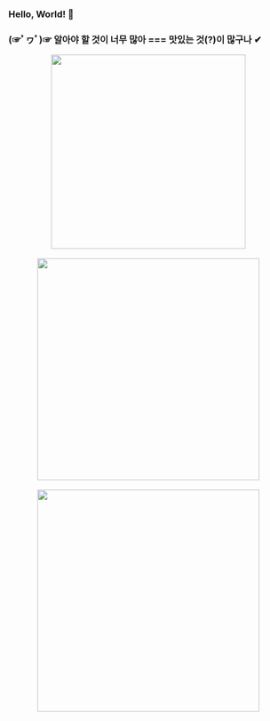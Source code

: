 ### Hello, World! 👋 
### (☞ﾟヮﾟ)☞  알아야 할 것이 너무 많아 === 맛있는 것(?)이 많구나 ✔

<div align="center">

  <img src="https://github-readme-stats.vercel.app/api/top-langs/?username=jsp-KW&layout=compact" width="350"/>
  <br><br>
  <img src="https://github-readme-stats.vercel.app/api?username=jsp-KW&show_icons=true&theme=default" width="400"/>
  <br><br>
  <img src="https://mazassumnida.wtf/api/v2/generate_badge?boj=supill12" width="400"/>

</div>

<br>
<!--
**jsp-KW/jsp-KW** is a ✨ _special_ ✨ repository because its `README.md` (this file) appears on your GitHub profile.


Here are some ideas to get you started:

- 🔭 I’m currently working on ...
- 🌱 I’m currently learning ...
- 👯 I’m looking to collaborate on ...
- 🤔 I’m looking for help with ...
- 💬 Ask me about ...
- 📫 How to reach me: ...
- 😄 Pronouns: ...
- ⚡ Fun fact: ...
-->
